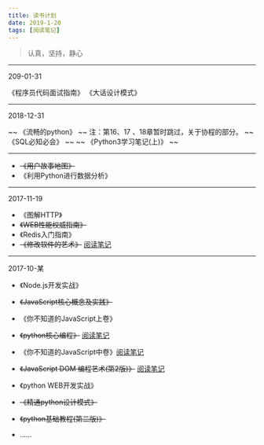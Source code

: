 ```yaml
---
title: 读书计划
date: 2019-1-20
tags: [阅读笔记]
---
```


> 认真，坚持，静心

---

209-01-31

《程序员代码面试指南》
《大话设计模式》

---

2018-12-31

~~ 《流畅的python》 ~~  注：第16、17 、18章暂时跳过，关于协程的部分。
~~ 《SQL必知必会》 ~~
~~ 《Python3学习笔记(上)》 ~~

---

- ~~《用户故事地图》~~
- 《利用Python进行数据分析》


---

2017-11-19


- 《图解HTTP》
- ~~《WEB性能权威指南》~~
- 《Redis入门指南》
- ~~《修改软件的艺术》~~ [阅读笔记](https://suadminwen.github.io/2017/11/24/%E4%BF%AE%E6%94%B9%E8%BD%AF%E4%BB%B6%E7%9A%84%E8%89%BA%E6%9C%AF%E9%98%85%E8%AF%BB%E7%AC%94%E8%AE%B0%E5%8F%8A%E6%80%9D%E8%80%83/)

<!--more-->

---
2017-10-某

- 《Node.js开发实战》

- ~~《JavaScript核心概念及实践》~~
- 《你不知道的JavaScript上卷》


- ~~《python核心编程》~~ [阅读笔记](https://suadminwen.github.io/2017/08/06/python%E6%A0%B8%E5%BF%83%E7%BC%96%E7%A8%8B%E9%98%85%E8%AF%BB%E7%AC%94%E8%AE%B0/)
- 《你不知道的JavaScript中卷》[阅读笔记](https://suadminwen.github.io/2017/08/09/你不知道的javascript中卷阅读笔记/)

- ~~《JavaScript DOM 编程艺术(第2版)》~~ [阅读笔记](https://suadminwen.github.io/2017/07/24/JavaScript%20DOM%E9%98%85%E8%AF%BB%E7%AC%94%E8%AE%B0/)
- 《python WEB开发实战》

- ~~《精通python设计模式》~~
- ~~《python基础教程(第二版)》~~
- ……
